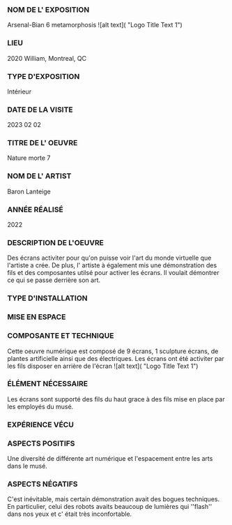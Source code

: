### NOM DE L' EXPOSITION
  Arsenal-Bian 6 metamorphosis
  ![alt text]( "Logo Title Text 1")

### LIEU
  2020 William, Montreal, QC

### TYPE D'EXPOSITION
  Intérieur

### DATE DE LA VISITE
  2023 02 02

### TITRE DE L' OEUVRE
  Nature morte 7

### NOM DE L' ARTIST
  Baron Lanteige

### ANNÉE RÉALISÉ
  2022

### DESCRIPTION DE L'OEUVRE
  Des écrans activiter pour qu'on puisse voir l'art du monde virtuelle que l'artiste a crée. De plus, l' artiste à également mis une démonstration
  des fils et des composantes utilsé pour activer les écrans. Il voulait démontrer ce qui se passe derrière son art.
  
### TYPE D'INSTALLATION
  

### MISE EN ESPACE

### COMPOSANTE ET TECHNIQUE
  Cette oeuvre numérique est composé de 9 écrans, 1 sculpture écrans, de plantes artificielle ainsi que des électriques. 
  Les écrans ont été activiter par les fils disposer en arrière de l'écran 
  ![alt text]( "Logo Title Text 1")

### ÉLÉMENT NÉCESSAIRE
  Les écrans sont supporté des fils du haut grace à des fils mise en place par les employés du musé.

### EXPÉRIENCE VÉCU

### ASPECTS POSITIFS
  Une diversité de différente art numérique et l'espacement entre les arts dans le musé.

### ASPECTS NÉGATIFS
  C'est inévitable, mais certain démonstration avait des bogues techniques. En particulier, celui des robots avaits beaucoup de lumières qui ''flash'' 
  dans nos yeux et c' était très inconfortable.
